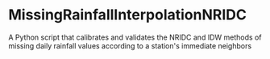 # MissingRainfallInterpolationNRIDC
A Python script that calibrates and validates the NRIDC and IDW methods of missing daily rainfall values according to a station's immediate neighbors
